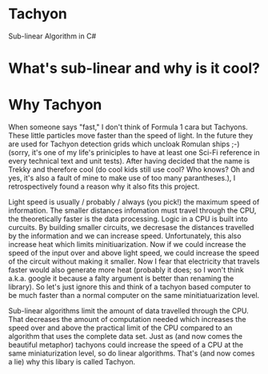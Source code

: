 # Tachyon
Sub-linear Algorithm in C#

# What's sub-linear and why is it cool? 


# Why Tachyon 
When someone says "fast," I don't think of Formula 1 cara but Tachyons. These little particles move faster than the speed of light. In the future they are used for Tachyon detection grids which uncloak Romulan ships ;-) (sorry, it's one of my life's priniciples to have at least one Sci-Fi reference in every technical text and unit tests). After having decided that the name is Trekky and therefore cool (do cool kids still use cool? Who knows? Oh and yes, it's also a fault of mine to make use of too many parantheses.), I retrospectively found a reason why it also fits this project. 

Light speed is usually / probably / always (you pick!) the maximum speed of information. The smaller distances infomation must travel through the CPU, the theoretically faster is the data processing. Logic in a CPU is built into curcuits. By building smaller circuits, we decresase the distances travelled by the information and we can increase speed. Unfortunately, this also increase heat which limits minitiuarization. Now if we could increase the speed of the input over and above light speed, we could increase the speed of the circuit without making it smaller. Now I fear that electricity that travels faster would also generate more heat (probably it does; so I won't think a.k.a. google it because a falty argument is better than renaming the library). So let's just ignore this and think of a tachyon based computer to be much faster than a normal computer on the same minitiatuarization level.

Sub-linear algorithms limit the amount of data travelled through the CPU. That decreases the amount of computation needed which increases the speed over and above the practical limit of the CPU compared to an algorithm that uses the complete data set. Just as (and now comes the beautiful metaphor) tachyons could increase the speed of a CPU at the same miniaturization level, so do linear algorithms. That's (and now comes a lie) why this libary is called Tachyon. 
